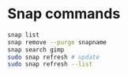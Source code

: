 # Snap commands

```bash
snap list
snap remove --purge snapname
snap search gimp
sudo snap refresh # update
sudo snap refresh --list
```

